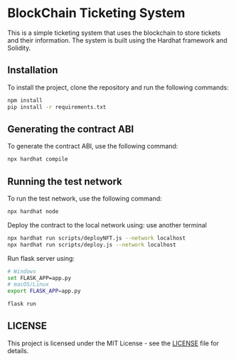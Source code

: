 # BlockChain Ticketing System

This is a simple ticketing system that uses the blockchain to store tickets and their information. The system is built using the Hardhat framework and Solidity.

## Installation

To install the project, clone the repository and run the following commands:

```bash
npm install
pip install -r requirements.txt
```

## Generating the contract ABI

To generate the contract ABI, use the following command:

```bash
npx hardhat compile
```

## Running the test network

To run the test network, use the following command:

```bash
npx hardhat node
```

Deploy the contract to the local network using:
use another terminal

```bash
npx hardhat run scripts/deployNFT.js --network localhost
npx hardhat run scripts/deploy.js --network localhost
```

Run flask server using:

```bash
# Windows
set FLASK_APP=app.py
# macOS/Linux
export FLASK_APP=app.py

flask run
```

## LICENSE

This project is licensed under the MIT License - see the [LICENSE](LICENSE) file for details.
